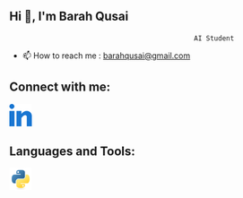 ## Hi 👋, I'm Barah Qusai
                                                  AI Student

- 📫 How to reach me : barahqusai@gmail.com

## Connect with me:

   <a href="[https://github.com/username](https://www.linkedin.com/in/barah-qusai-a62044203?utm_source=share&utm_campaign=share_via&utm_content=profile&utm_medium=android_app)">
   <img src="linked-in-alt.svg" alt="My Profile" width="40">
 </a>

## Languages and Tools:
  <img src="python-original.svg" alt="My Profile" width="40">

<!--
**Bara7-Qusai/Bara7-Qusai** is a ✨ _special_ ✨ repository because its `README.md` (this file) appears on your GitHub profile.

Here are some ideas to get you started:

- 🔭 I’m currently working on ...
- 🌱 I’m currently learning ...
- 👯 I’m looking to collaborate on ...
- 🤔 I’m looking for help with ...
- 💬 Ask me about ...
- 📫 How to reach me: ...
- 😄 Pronouns: ...
- ⚡ Fun fact: ...
-->
